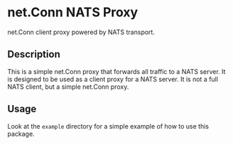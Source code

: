 # net.Conn NATS Proxy

net.Conn client proxy powered by NATS transport.

## Description

This is a simple net.Conn proxy that forwards all traffic to a NATS server. It is designed to be used as a client proxy
for a NATS server. It is not a full NATS client, but a simple net.Conn proxy.

## Usage

Look at the `example` directory for a simple example of how to use this package.
